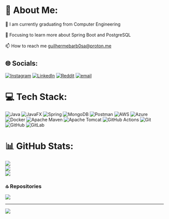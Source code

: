 # 💫 About Me:
🔭 I am currently graduating from Computer Engineering<br><br>🌱 Focusing to learn more about Spring Boot and PostgreSQL<br><br>📫 How to reach me guilhermebarb0sa@proton.me


## 🌐 Socials:
[![Instagram](https://img.shields.io/badge/Instagram-%23E4405F.svg?logo=Instagram&logoColor=white)](https://instagram.com/pdrz.gui) [![LinkedIn](https://img.shields.io/badge/LinkedIn-%230077B5.svg?logo=linkedin&logoColor=white)](https://linkedin.com/in/pedrozagui) [![Reddit](https://img.shields.io/badge/Reddit-%23FF4500.svg?logo=Reddit&logoColor=white)](https://reddit.com/user/Pedrozakj) [![email](https://img.shields.io/badge/Email-D14836?logo=gmail&logoColor=white)](mailto:guilhermebarb0sa@proton.me) 

# 💻 Tech Stack:
![Java](https://img.shields.io/badge/java-%23ED8B00.svg?style=for-the-badge&logo=openjdk&logoColor=white) ![JavaFX](https://img.shields.io/badge/javafx-%23FF0000.svg?style=for-the-badge&logo=javafx&logoColor=white) ![Spring](https://img.shields.io/badge/spring-%236DB33F.svg?style=for-the-badge&logo=spring&logoColor=white) ![MongoDB](https://img.shields.io/badge/MongoDB-%234ea94b.svg?style=for-the-badge&logo=mongodb&logoColor=white) ![Postman](https://img.shields.io/badge/Postman-FF6C37?style=for-the-badge&logo=postman&logoColor=white) ![AWS](https://img.shields.io/badge/AWS-%23FF9900.svg?style=for-the-badge&logo=amazon-aws&logoColor=white) ![Azure](https://img.shields.io/badge/azure-%230072C6.svg?style=for-the-badge&logo=microsoftazure&logoColor=white) ![Docker](https://img.shields.io/badge/docker-%230db7ed.svg?style=for-the-badge&logo=docker&logoColor=white) ![Apache Maven](https://img.shields.io/badge/Apache%20Maven-C71A36?style=for-the-badge&logo=Apache%20Maven&logoColor=white) ![Apache Tomcat](https://img.shields.io/badge/apache%20tomcat-%23F8DC75.svg?style=for-the-badge&logo=apache-tomcat&logoColor=black) ![GitHub Actions](https://img.shields.io/badge/github%20actions-%232671E5.svg?style=for-the-badge&logo=githubactions&logoColor=white) ![Git](https://img.shields.io/badge/git-%23F05033.svg?style=for-the-badge&logo=git&logoColor=white) ![GitHub](https://img.shields.io/badge/github-%23121011.svg?style=for-the-badge&logo=github&logoColor=white) ![GitLab](https://img.shields.io/badge/gitlab-%23181717.svg?style=for-the-badge&logo=gitlab&logoColor=white)
# 📊 GitHub Stats:
![](https://github-readme-stats.vercel.app/api?username=pedrozaz&theme=dark&hide_border=false&include_all_commits=false&count_private=false)<br/>
![](https://nirzak-streak-stats.vercel.app/?user=pedrozaz&theme=dark&hide_border=false)<br/>
![](https://github-readme-stats.vercel.app/api/top-langs/?username=pedrozaz&theme=dark&hide_border=false&include_all_commits=false&count_private=false&layout=compact)

### 🔝 Repositories
![](https://github-contributor-stats.vercel.app/api?username=pedrozaz&limit=5&theme=github_dark&combine_all_yearly_contributions=true)

---
[![](https://visitcount.itsvg.in/api?id=pedrozaz&icon=0&color=0)](https://visitcount.itsvg.in)

<!-- Proudly created with GPRM ( https://gprm.itsvg.in ) -->
